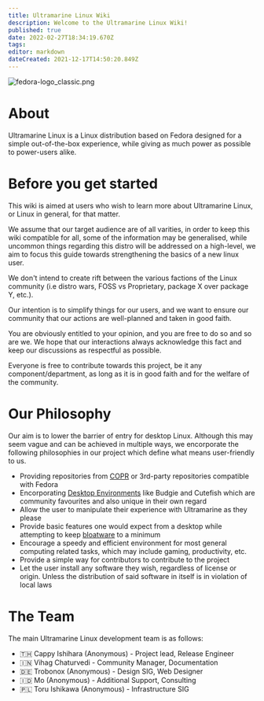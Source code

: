 ```yaml
---
title: Ultramarine Linux Wiki
description: Welcome to the Ultramarine Linux Wiki!
published: true
date: 2022-02-27T18:34:19.670Z
tags: 
editor: markdown
dateCreated: 2021-12-17T14:50:20.849Z
---
```


![fedora-logo_classic.png](https://gitlab.ultramarine-linux.org/design/logos/-/raw/lapis/pixmaps/fedora-logo_classic.png)

# About

Ultramarine Linux is a Linux distribution based on Fedora designed for a simple out-of-the-box experience, while giving as much power as possible to power-users alike.

# Before you get started

This wiki is aimed at users who wish to learn more about Ultramarine Linux, or Linux in general, for that matter.

We assume that our target audience are of all varities, in order to keep this wiki compatible for all, some of the information may be generalised, while uncommon things regarding this distro will be addressed on a high-level, we aim to focus this guide towards strengthening the basics of a new linux user.

We don't intend to create rift between the various factions of the Linux community (i.e distro wars, FOSS vs Proprietary, package X over package Y, etc.).

Our intention is to simplify things for our users, and we want to ensure our community that our actions are well-planned and taken in good faith.

You are obviously entitled to your opinion, and you are free to do so and so are we. We hope that our interactions always acknowledge this fact and keep our discussions as respectful as possible.

Everyone is free to contribute towards this project, be it any component/department, as long as it is in good faith and for the welfare of the community.

# Our Philosophy
Our aim is to lower the barrier of entry for desktop Linux. Although this may seem vague and can be achieved in multiple ways, we encorporate the following philosophies in our project which define what means user-friendly to us.

- Providing repositories from [COPR](https://copr.fedorainfracloud.org/) or 3rd-party repositories compatible with Fedora
- Encorporating [Desktop Environments](https://itsfoss.com/what-is-desktop-environment/) like Budgie and Cutefish which are community favourites and also unique in their own regard
- Allow the user to manipulate their experience with Ultramarine as they please 
- Provide basic features one would expect from a desktop while attempting to keep [bloatware](https://en.wikipedia.org/wiki/Software_bloat) to a minimum
- Encourage a speedy and efficient environment for most general computing related tasks, which may include gaming, productivity, etc.
- Provide a simple way for contributors to contribute to the project
- Let the user install any software they wish, regardless of license or origin. Unless the distribution of said software in itself is in violation of local laws


# The Team
The main Ultramarine Linux development team is as follows:
- 🇹🇭 Cappy Ishihara (Anonymous) - Project lead, Release Engineer
- 🇮🇳 Vihag Chaturvedi - Community Manager, Documentation
- 🇩🇪 Trobonox (Anonymous) - Design SIG, Web Designer
- 🇮🇩 Mo (Anonymous) - Additional Support, Consulting
- 🇵🇱 Toru Ishikawa (Anonymous) - Infrastructure SIG